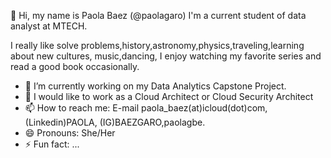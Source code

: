  👋 Hi, my name is Paola Baez (@paolagaro) I'm a current student of data analyst at MTECH.
 
 I really like solve problems,history,astronomy,physics,traveling,learning about new cultures,
 music,dancing, I enjoy watching my favorite series and read a good book occasionally.

- 🌱 I’m currently working on my Data Analytics Capstone Project.
- 💞️ I would like to work as a Cloud Architect or Cloud Security Architect
- 📫 How to reach me: E-mail paola_baez(at)icloud(dot)com, (Linkedin)PAOLA, (IG)BAEZGARO,paolagbe.
- 😄 Pronouns: She/Her
- ⚡ Fun fact: ...

